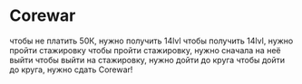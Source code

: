 # Corewar
чтобы не платить 50К, нужно получить 14lvl
чтобы получить 14lvl, нужно пройти стажировку
чтобы пройти стажировку, нужно сначала на неё выйти
чтобы выйти на стажировку, нужно дойти до круга
чтобы дойти до круга, нужно сдать Corewar!
